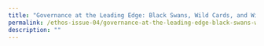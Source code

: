 ```yaml
---
title: "Governance at the Leading Edge: Black Swans, Wild Cards, and Wicked Problems"
permalink: /ethos-issue-04/governance-at-the-leading-edge-black-swans-wild-cards-and-wicked-problems/
description: ""
---
```

